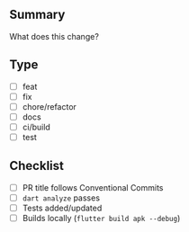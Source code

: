 ## Summary
What does this change?

## Type
- [ ] feat
- [ ] fix
- [ ] chore/refactor
- [ ] docs
- [ ] ci/build
- [ ] test

## Checklist
- [ ] PR title follows Conventional Commits
- [ ] `dart analyze` passes
- [ ] Tests added/updated
- [ ] Builds locally (`flutter build apk --debug`)

